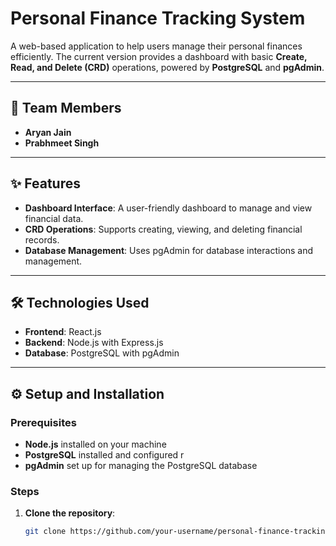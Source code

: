 # Personal Finance Tracking System  

A web-based application to help users manage their personal finances efficiently. The current version provides a dashboard with basic **Create, Read, and Delete (CRD)** operations, powered by **PostgreSQL** and **pgAdmin**.  

---

## 👥 Team Members  

- **Aryan Jain**  
- **Prabhmeet Singh**  

---

## ✨ Features  

- **Dashboard Interface**: A user-friendly dashboard to manage and view financial data.  
- **CRD Operations**: Supports creating, viewing, and deleting financial records.  
- **Database Management**: Uses pgAdmin for database interactions and management.  

---

## 🛠️ Technologies Used  

- **Frontend**: React.js  
- **Backend**: Node.js with Express.js  
- **Database**: PostgreSQL with pgAdmin  

---

## ⚙️ Setup and Installation  

### Prerequisites  

- **Node.js** installed on your machine  
- **PostgreSQL** installed and configured  r
- **pgAdmin** set up for managing the PostgreSQL database  

### Steps  

1. **Clone the repository**:  
   ```bash  
   git clone https://github.com/your-username/personal-finance-tracking-system.git  
